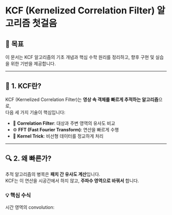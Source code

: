 # KCF (Kernelized Correlation Filter) 알고리즘 첫걸음

## 📌 목표
이 문서는 KCF 알고리즘의 기초 개념과 핵심 수학 원리를 정리하고, 향후 구현 및 실습을 위한 기반을 제공합니다.

---

## 🧠 1. KCF란?

KCF (Kernelized Correlation Filter)는 **영상 속 객체를 빠르게 추적하는 알고리즘**으로,  
다음 세 가지 기술이 핵심입니다:

- 📐 **Correlation Filter**: 대상과 주변 영역의 유사도 비교
- ⚙️ **FFT (Fast Fourier Transform)**: 연산을 빠르게 수행
- 🧩 **Kernel Trick**: 비선형 데이터를 정교하게 처리

---

## 🔍 2. 왜 빠른가?

추적 알고리즘의 병목은 **패치 간 유사도 계산**입니다.  
KCF는 이 연산을 시공간에서 하지 않고, **주파수 영역으로 바꿔서** 합니다.

### 💡 핵심 수식
시간 영역의 convolution:
